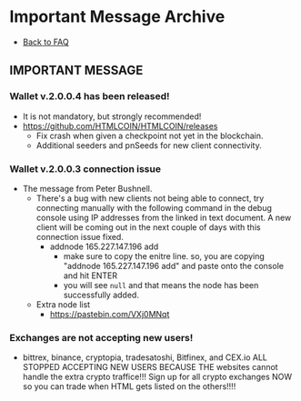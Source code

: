 # Important Message Archive
* [Back to FAQ](https://github.com/richardjoo/HTMLCOIN/tree/master/FAQ#htmlcoin-frequently-asked-questions)

## IMPORTANT MESSAGE
### Wallet v.2.0.0.4 has been released!
  - It is not mandatory, but strongly recommended!
  - https://github.com/HTMLCOIN/HTMLCOIN/releases
    - Fix crash when given a checkpoint not yet in the blockchain.
    - Additional seeders and pnSeeds for new client connectivity.

### Wallet v.2.0.0.3 connection issue
  * The message from Peter Bushnell.
    - There's a bug with new clients not being able to connect, try connecting manually with the following command in the debug console using IP addresses from the linked in text document. A new client will be coming out in the next couple of days with this connection issue fixed.
      - addnode 165.227.147.196 add
        - make sure to copy the enitre line.  so, you are copying "addnode 165.227.147.196 add" and paste onto the console and hit ENTER
        - you will see `null` and that means the node has been successfully added.
    - Extra node list
      - https://pastebin.com/VXj0MNqt

### Exchanges are not accepting new users!
  - bittrex, binance, cryptopia, tradesatoshi, Bitfinex, and CEX.io ALL STOPPED ACCEPTING NEW USERS BECAUSE THE websites cannot handle the extra crypto traffice!!! Sign up for all crypto exchanges NOW so you can trade when HTML gets listed on the others!!!!

